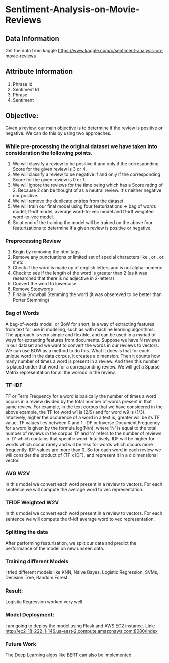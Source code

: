 # Sentiment-Analysis-on-Movie-Reviews

## Data Information
Get the data from kaggle https://www.kaggle.com/c/sentiment-analysis-on-movie-reviews

## Attribute Information
1. Phrase Id
2. Sentiment Id
3. Phrase
4. Sentiment

## Objective:
Given a review, our main objective is to determine if the review is positive or negative. We can do this by using two approaches.

### While pre-processing the original dataset we have taken into consideration the following points.
1. We will classify a review to be positive if and only if the corresponding Score for the given review is 3 or 4.
2. We will classify a review to be negative if and only if the corresponding Score for the given review is 0 or 1.
3. We will ignore the reviews for the time being which has a Score rating of 2. Because 2 can be thought of as a neutral review. It's neither negative nor positive.
4. We will remove the duplicate entries from the dataset.
5. We will train our final model using four featurizations -> bag of words model, tf-idf model, average word-to-vec model and tf-idf weighted word-to-vec model.
6. So at end of the training the model will be trained on the above four featurizations to determine if a given review is positive or negative.

### Preprocessing Review
1. Begin by removing the html tags.
2. Remove any punctuations or limited set of special characters like , or . or # etc.
3. Check if the word is made up of english letters and is not alpha-numeric
4. Check to see if the length of the word is greater than 2 (as it was researched that there is no adjective in 2-letters)
5. Convert the word to lowercase
6. Remove Stopwords
7. Finally Snowball Stemming the word (it was obsereved to be better than Porter Stemming)

### Bag of Words
A bag-of-words model, or BoW for short, is a way of extracting features from text for use in modeling, such as with machine learning algorithms. The approach is very simple and flexible, and can be used in a myriad of ways for extracting features from documents. Suppose we have N reviews in our dataset and we want to convert the words in our reviews to vectors. We can use BOW as a method to do this. What it does is that for each unique word in the data corpus, it creates a dimension. Then it counts how many number of times a word is present in a review. And then this number is placed under that word for a corresponding review. We will get a Sparse Matrix representation for all the worods in the review.


### TF-IDF
TF or Term Frequency for a word is basically the number of times a word occurs in a review divided by the total number of words present in that same review. For example, in the text corpus that we have considered in the above example, the TF for word w1 is (2/9) and for word w9 is (1/3). Intuitively, higher the occurence of a word in a text is, greater will be its TF value. TF values lies between 0 and 1.
IDF or Inverse Document Frequency for a word is given by the formula log(N/n), where 'N' is equal to the total number of reviews in the corpus 'D' and 'n' refers to the number of reviews in 'D' which contains that specific word. Intuitively, IDF will be higher for words which occur rarely and will be less for words which occurs more frequently. IDF values are more than 0.
So for each word in each review we will consider the product of (TF x IDF), and represent it in a d dimensional vector.

### AVG W2V
In this model we convert each word present in a review to vectors. For each sentence we will compute the average word to vec representation.

### TFIDF Weighted W2V
In this model we convert each word present in a review to vectors. For each sentence we will compute the tf-idf average word to vec representation.

### Splitting the data
After performing featurisation, we split our data and predict the performance of the model on new unseen data.

### Training different Models
I tried different models like KNN, Naive Bayes, Logistic Regression, SVMs, Decision Tree, Random Forest.

### Result:
Logistic Regression worked very well.

### Model Deployment:
I am going to deploy the model using Flask and AWS EC2 instance.
Link: http://ec2-18-222-1-146.us-east-2.compute.amazonaws.com:8080/index

### Future Work
The Deep Learning algos like BERT can also be implemented.
